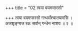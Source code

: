 +++
title = "02 त्वया वयमप्सरसो"

+++
त्वया वयमप्सरसो गन्धर्वांश्चातयामसि ।  
अजशृङ्ग्यज रक्षः सर्वान् गन्धेन नाशय ॥ २ ॥